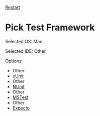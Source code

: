 <!--
GENERATED FILE - DO NOT EDIT
This file was generated by [MarkdownSnippets](https://github.com/SimonCropp/MarkdownSnippets).
Source File: /docs/mdsource/wiz/picktest_Mac_Other.source.md
To change this file edit the source file and then run MarkdownSnippets.
-->

[Restart](/docs/readme.md)

# Pick Test Framework

Selected OS: Mac

Selected IDE: Other

Options:
 * Other
 * [xUnit](result_Mac_Other_xUnit.md)
 * Other
 * [NUnit](result_Mac_Other_NUnit.md)
 * Other
 * [MSTest](result_Mac_Other_MSTest.md)
 * Other
 * [Expecto](result_Mac_Other_Expecto.md)
